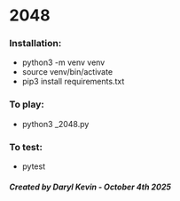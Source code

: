 # 2048

### Installation:

- python3 -m venv venv
- source venv/bin/activate
- pip3 install requirements.txt

### To play:

- python3 \_2048.py

### To test:

- pytest

##### Created by Daryl Kevin - October 4th 2025
